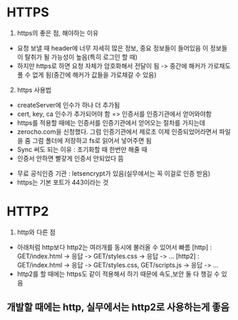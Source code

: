 # HTTPS
1. https의 좋은 점, 해야하는 이유
- 요청 보낼 때 header에 너무 자세히 많은 정보, 중요 정보들이 들어있음 
  이 정보들이 탈취가 될 가능성이 높음(특히 로그인 할 때)
- 하지만 https로 하면 요청 자체가 암호화해서 전달이 됨 -> 중간에 해커가 
  가로채도 풀 수 없게 됨(중간에 해커가 값들을 가로채갈 수 있음)
2. https 사용법
- createServer에 인수가 하나 더 추가됨
- cert, key, ca 인수가 추가되어야 함 => 인증서를 인증기관에서 얻어와야함
- https를 적용할 때에는 인증서를 인증기관에서 얻어오는 절차를 가지는데
- zerocho.com을 신청했다. 그럼 인증기관에서 제로초 이제 인증되었어라면서 
  파일을 줌 그럼 폴더에 저장하고 fs로 읽어서 넣어주면 됨
- Sync 써도 되는 이유 : 초기화할 때 한번만 해줄 때
- 인증서 안하면 빨갛게 인증서 안되었다 뜸
* 무료 공식인증 기관 : letsencrypt가 있음(실무에서는 꼭 이걸로 인증 받음)
* https는 기본 포트가 443이라는 것

# HTTP2
1. http와 다른 점
- 아래처럼 http보다 http2는 여러개를 동시에 불러올 수 있어서 빠름
[http]  : GET/index.html -> 응답 -> GET/styles.css -> 응답 -> ... 
[http2] : GET/index.html -> 응답 -> GET/styles.css, GET/scripts.js -> 응답 -> ...
- http2를 할 때에는 https도 같이 적용해서 하기 때문에 속도,보안 둘 다 챙길 수 있음

## 개발할 때에는 http, 실무에서는 http2로 사용하는게 좋음
